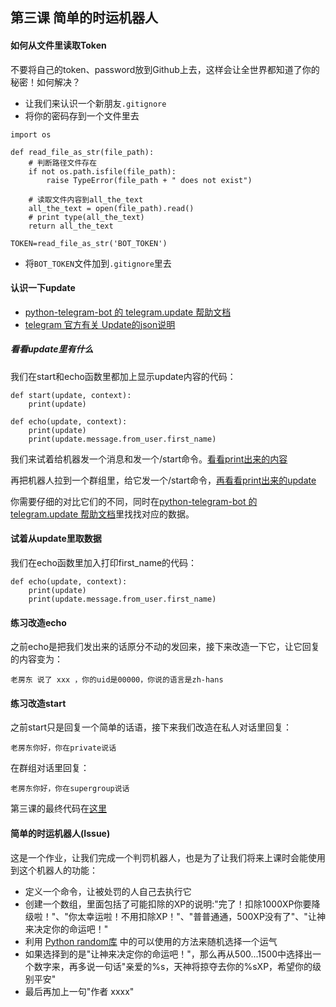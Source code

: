 ## 第三课 简单的时运机器人

#### 如何从文件里读取Token

不要将自己的token、password放到Github上去，这样会让全世界都知道了你的秘密！如何解决？

* 让我们来认识一个新朋友`.gitignore`
* 将你的密码存到一个文件里去

```
import os

def read_file_as_str(file_path):
    # 判断路径文件存在
    if not os.path.isfile(file_path):
        raise TypeError(file_path + " does not exist")

    # 读取文件内容到all_the_text
    all_the_text = open(file_path).read()
    # print type(all_the_text)
    return all_the_text

TOKEN=read_file_as_str('BOT_TOKEN')
```
* 将`BOT_TOKEN`文件加到`.gitignore`里去

#### 认识一下update

* [python-telegram-bot 的 telegram.update 帮助文档](https://python-telegram-bot.readthedocs.io/en/stable/telegram.update.html)
* [telegram 官方有关 Update的json说明](https://core.telegram.org/bots/api/#update)

##### 看看update里有什么

我们在start和echo函数里都加上显示update内容的代码：

```
def start(update, context):
    print(update)
```

```
def echo(update, context):
    print(update)
    print(update.message.from_user.first_name)
```

我们来试着给机器发一个消息和发一个/start命令。[看看print出来的内容](https://github.com/hdcola/MyFirstBot/blob/master/update.json)

再把机器人拉到一个群组里，给它发一个/start命令，[再看看print出来的update](https://github.com/hdcola/MyFirstBot/blob/master/update.json)

你需要仔细的对比它们的不同，同时在[python-telegram-bot 的 telegram.update 帮助文档](https://python-telegram-bot.readthedocs.io/en/stable/telegram.update.html)里找找对应的数据。

#### 试着从update里取数据

我们在echo函数里加入打印first_name的代码：

```
def echo(update, context):
    print(update)
    print(update.message.from_user.first_name)
```

#### 练习改造echo

之前echo是把我们发出来的话原分不动的发回来，接下来改造一下它，让它回复的内容变为：

```
老房东 说了 xxx ，你的uid是00000，你说的语言是zh-hans
```

#### 练习改造start

之前start只是回复一个简单的话语，接下来我们改造在私人对话里回复：

```
老房东你好，你在private说话
```

在群组对话里回复：

```
老房东你好，你在supergroup说话
```

第三课的最终代码在[这里](https://github.com/hdcola/MyFirstBot/tree/%E7%AC%AC%E4%B8%89%E8%AF%BE)

#### 简单的时运机器人(Issue)

这是一个作业，让我们完成一个判罚机器人，也是为了让我们将来上课时会能使用到这个机器人的功能：

* 定义一个命令，让被处罚的人自己去执行它
* 创建一个数组，里面包括了可能扣除的XP的说明:"完了！扣除1000XP你要降级啦！"、"你太幸运啦！不用扣除XP！"、"普普通通，500XP没有了"、"让神来决定你的命运吧！"
* 利用 [Python random库](https://docs.python.org/3/library/random.html) 中的可以使用的方法来随机选择一个运气
* 如果选择到的是"让神来决定你的命运吧！"，那么再从500...1500中选择出一个数字来，再多说一句话"亲爱的%s，天神将掠夺去你的%sXP，希望你的级别平安"
* 最后再加上一句"作者 xxxx"
